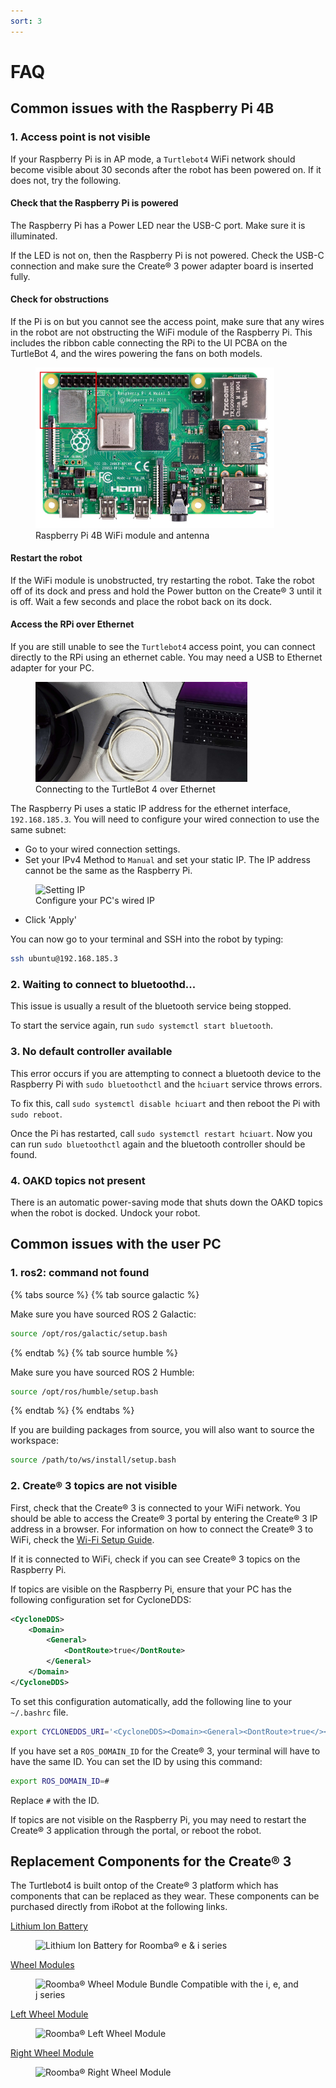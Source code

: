 ```yaml
---
sort: 3
---
```


# FAQ

## Common issues with the Raspberry Pi 4B

### 1. Access point is not visible

If your Raspberry Pi is in AP mode, a `Turtlebot4` WiFi network should become visible about 30 seconds after the robot has been powered on. If it does not, try the following.

#### Check that the Raspberry Pi is powered

The Raspberry Pi has a Power LED near the USB-C port. Make sure it is illuminated.

If the LED is not on, then the Raspberry Pi is not powered. Check the USB-C connection and make sure the Create® 3 power adapter board is inserted fully.

#### Check for obstructions

If the Pi is on but you cannot see the access point, make sure that any wires in the robot are not obstructing the WiFi module of the Raspberry Pi. This includes the ribbon cable connecting the RPi to the UI PCBA on the TurtleBot 4, and the wires powering the fans on both models.

<figure class="aligncenter">
    <img src="media/rpi4_wifi.jpg" alt="RPi 4B WiFi" style="width: 90%;"/>
    <figcaption>Raspberry Pi 4B WiFi module and antenna</figcaption>
</figure>

#### Restart the robot

If the WiFi module is unobstructed, try restarting the robot. Take the robot off of its dock and press and hold the Power button on the Create® 3 until it is off. Wait a few seconds and place the robot back on its dock.

#### Access the RPi over Ethernet

If you are still unable to see the `Turtlebot4` access point, you can connect directly to the RPi using an ethernet cable. You may need a USB to Ethernet adapter for your PC.

<figure class="aligncenter">
    <img src="media/ethernet.jpg" alt="Ethernet connection" style="width: 80%;"/>
    <figcaption>Connecting to the TurtleBot 4 over Ethernet</figcaption>
</figure>

The Raspberry Pi uses a static IP address for the ethernet interface, `192.168.185.3`. You will need to configure your wired connection to use the same subnet:

- Go to your wired connection settings.
- Set your IPv4 Method to `Manual` and set your static IP. The IP address cannot be the same as the Raspberry Pi.

<figure class="aligncenter">
    <img src="media/static_ip.png" alt="Setting IP" style="width: 70%;"/>
    <figcaption>Configure your PC's wired IP</figcaption>
</figure>

- Click 'Apply'

You can now go to your terminal and SSH into the robot by typing:

```bash
ssh ubuntu@192.168.185.3
```

### 2. Waiting to connect to bluetoothd...

This issue is usually a result of the bluetooth service being stopped.

To start the service again, run `sudo systemctl start bluetooth`.


### 3. No default controller available

This error occurs if you are attempting to connect a bluetooth device to the Raspberry Pi with `sudo bluetoothctl` and the `hciuart` service throws errors.

To fix this, call `sudo systemctl disable hciuart` and then reboot the Pi with `sudo reboot`.

Once the Pi has restarted, call `sudo systemctl restart hciuart`. Now you can run `sudo bluetoothctl` again and the bluetooth controller should be found.

### 4. OAKD topics not present

There is an automatic power-saving mode that shuts down the OAKD topics when the robot is docked. Undock your robot.

## Common issues with the user PC

### 1. ros2: command not found

{% tabs source %}
{% tab source galactic %}

Make sure you have sourced ROS 2 Galactic:

```bash
source /opt/ros/galactic/setup.bash
```

{% endtab %}
{% tab source humble %}

Make sure you have sourced ROS 2 Humble:

```bash
source /opt/ros/humble/setup.bash
```

{% endtab %}
{% endtabs %}

If you are building packages from source, you will also want to source the workspace:

```bash
source /path/to/ws/install/setup.bash
```

### 2. Create® 3 topics are not visible

First, check that the Create® 3 is connected to your WiFi network. You should be able to access the Create® 3 portal by entering the Create® 3 IP address in a browser. For information on how to connect the Create® 3 to WiFi, check the [Wi-Fi Setup Guide](../setup/simple_discovery.md#wi-fi-setup).

If it is connected to WiFi, check if you can see Create® 3 topics on the Raspberry Pi.

If topics are visible on the Raspberry Pi, ensure that your PC has the following configuration set for CycloneDDS:

```xml
<CycloneDDS>
    <Domain>
        <General>
            <DontRoute>true</DontRoute>
        </General>
    </Domain>
</CycloneDDS> 
```

To set this configuration automatically, add the following line to your `~/.bashrc` file.

```bash
export CYCLONEDDS_URI='<CycloneDDS><Domain><General><DontRoute>true</></></></>'
```

If you have set a `ROS_DOMAIN_ID` for the Create® 3, your terminal will have to have the same ID. You can set the ID by using this command:

```bash
export ROS_DOMAIN_ID=#
```

Replace `#` with the ID.

If topics are not visible on the Raspberry Pi, you may need to restart the Create® 3 application through the portal, or reboot the robot.

## Replacement Components for the Create® 3

The Turtlebot4 is built ontop of the Create® 3 platform which has components that can be replaced as they wear. These components can be purchased directly from iRobot at the following links.

[Lithium Ion Battery](https://www.irobot.com/en_US/roomba-accessories/4624864.html)

<figure class="aligncenter">
    <img src="https://www.irobot.com/dw/image/v2/BFXP_PRD/on/demandware.static/-/Sites-master-catalog-irobot/en_US/dw0dee737f/images/large/accessories/roomba/4624864.jpg" alt="Lithium Ion Battery for Roomba® e & i series" style="width: 50%"/>
</figure>

[Wheel Modules](https://www.irobot.com/en_US/roomba-wheel-module-bundle-compatible-with-the-i%2C-e%2C-and-j-series./4624872_4624873.html)

<figure class="aligncenter">
    <img src="https://www.irobot.com/dw/image/v2/BFXP_PRD/on/demandware.static/-/Sites-master-catalog-irobot/default/dw756dca80/images/large/accessories/roomba/4624872_4624873_1.jpg" alt="Roomba® Wheel Module Bundle Compatible with the i, e, and j series" style="width: 50%"/>
</figure>

[Left Wheel Module](https://www.irobot.com/en_US/roomba-left-wheel-module/4624872.html)

<figure class="aligncenter">
    <img src="https://www.irobot.com/dw/image/v2/BFXP_PRD/on/demandware.static/-/Sites-master-catalog-irobot/default/dwfe23ae21/images/large/accessories/roomba/4624872.jpg" alt="Roomba® Left Wheel Module" style="width: 50%"/>
</figure>

[Right Wheel Module](https://www.irobot.com/en_US/roomba-right-wheel-module/4624873.html)

<figure class="aligncenter">
    <img src="https://www.irobot.com/dw/image/v2/BFXP_PRD/on/demandware.static/-/Sites-master-catalog-irobot/default/dw999685d5/images/large/accessories/roomba/4624873_1.jpg" alt="Roomba® Right Wheel Module" style="width: 50%"/>
</figure>